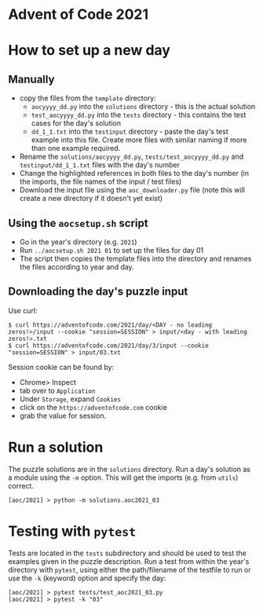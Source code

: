 # Advent of Code 2021

# How to set up a new day

## Manually 
- copy the files from the `template` directory:
  - `aocyyyy_dd.py` into the `solutions` directory - this is the actual solution
  - `test_aocyyyy_dd.py` into the `tests` directory - this contains the test cases for the day's solution
  - `dd_1_1.txt` into the `testinput` directory - paste the day's test example into this file. Create more files with similar naming if more than one example required.
- Rename the `solutions/aocyyyy_dd.py`, `tests/test_aocyyyy_dd.py` and `testinput/dd_1_1.txt` files with the day's number
- Change the highlighted references in both files to the day's number (in the imports, the file names of the input / test files)
- Download the input file using the `aoc_downloader.py` file (note this will create a new directory if it doesn't yet exist)

## Using the `aocsetup.sh` script

- Go in the year's directory (e.g. `2021`)
- Run `../aocsetup.sh 2021 01` to set up the files for day 01
- The script then copies the template files into the directory and renames the files according to year and day.

## Downloading the day's puzzle input

Use curl:

```shell
$ curl https://adventofcode.com/2021/day/<DAY - no leading zeros!>/input --cookie "session=SESSION" > input/<day - with leading zeros!>.txt
$ curl https://adventofcode.com/2021/day/3/input --cookie "session=SESSION" > input/03.txt
```

Session cookie can be found by:
- Chrome> Inspect
- tab over to `Application`
- Under `Storage`, expand `Cookies`
- click on the `https://adventofcode.com` cookie
- grab the value for session.

# Run a solution

The puzzle solutions are in the `solutions` directory. Run a day's solution as a module using the `-m` option. This will get the imports (e.g. from `utils`) correct.

```shell
[aoc/2021] > python -m solutions.aoc2021_03
```

# Testing with `pytest`

Tests are located in the `tests` subdirectory and should be used to test the examples given in the puzzle description. Run a test from within the year's directory with `pytest`, using either the path/filename of the testfile to run or use the `-k` (keyword) option and specify the day:

```shell
[aoc/2021] > pytest tests/test_aoc2021_03.py
[aoc/2021] > pytest -k "03"
```
